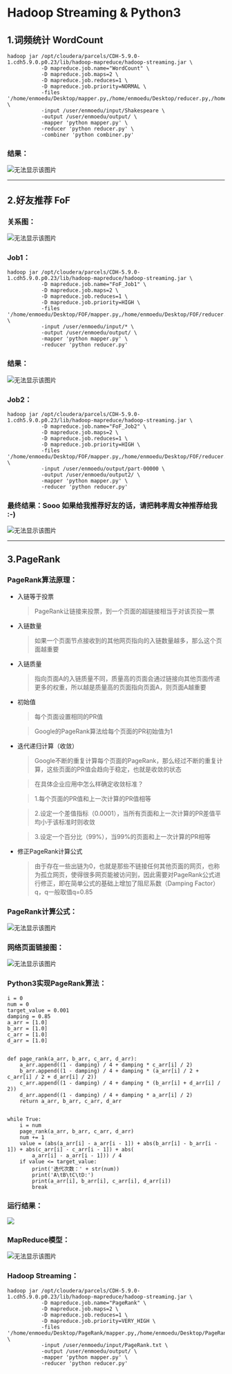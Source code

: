 # Hadoop Streaming & Python3
## 1.词频统计 WordCount
	hadoop jar /opt/cloudera/parcels/CDH-5.9.0-1.cdh5.9.0.p0.23/lib/hadoop-mapreduce/hadoop-streaming.jar \
			   -D mapreduce.job.name="WordCount" \
			   -D mapreduce.job.maps=2 \
	           -D mapreduce.job.reduces=1 \
			   -D mapreduce.job.priority=NORMAL \
	           -files '/home/enmoedu/Desktop/mapper.py,/home/enmoedu/Desktop/reducer.py,/home/enmoedu/Desktop/combiner.py' \
	           -input /user/enmoedu/input/Shakespeare \
	           -output /user/enmoedu/output/ \
	           -mapper 'python mapper.py' \
	           -reducer 'python reducer.py' \
	           -combiner 'python combiner.py'


### 结果：
<img src="/1.WordCount/result.png"  alt="无法显示该图片" />

---
## 2.好友推荐 FoF
### 关系图：
<img src="/2.FoF/fof.png"  alt="无法显示该图片" />

### Job1：
	hadoop jar /opt/cloudera/parcels/CDH-5.9.0-1.cdh5.9.0.p0.23/lib/hadoop-mapreduce/hadoop-streaming.jar \
	           -D mapreduce.job.name="FoF_Job1" \
			   -D mapreduce.job.maps=2 \
	           -D mapreduce.job.reduces=1 \
			   -D mapreduce.job.priority=HIGH \
	           -files '/home/enmoedu/Desktop/FOF/mapper.py,/home/enmoedu/Desktop/FOF/reducer.py' \
	           -input /user/enmoedu/input/* \
	           -output /user/enmoedu/output/ \
	           -mapper 'python mapper.py' \
	           -reducer 'python reducer.py'

### 结果：
<img src="/2.FoF/result1.png"  alt="无法显示该图片" />

### Job2：
	hadoop jar /opt/cloudera/parcels/CDH-5.9.0-1.cdh5.9.0.p0.23/lib/hadoop-mapreduce/hadoop-streaming.jar \
	           -D mapreduce.job.name="FoF_Job2" \
			   -D mapreduce.job.maps=2 \
	           -D mapreduce.job.reduces=1 \
			   -D mapreduce.job.priority=HIGH \
	           -files '/home/enmoedu/Desktop/FOF/mapper.py,/home/enmoedu/Desktop/FOF/reducer.py' \
	           -input /user/enmoedu/output/part-00000 \
	           -output /user/enmoedu/output2/ \
	           -mapper 'python mapper.py' \
	           -reducer 'python reducer.py'

### 最终结果：Sooo 如果给我推荐好友的话，请把韩孝周女神推荐给我 :-)
<img src="/2.FoF/result2.png"  alt="无法显示该图片" />

---
## 3.PageRank
### PageRank算法原理：
- 入链等于投票
	>PageRank让链接来投票，到一个页面的超链接相当于对该页投一票
- 入链数量
	>如果一个页面节点接收到的其他网页指向的入链数量越多，那么这个页面越重要
- 入链质量
	>指向页面A的入链质量不同，质量高的页面会通过链接向其他页面传递更多的权重，所以越是质量高的页面指向页面A，则页面A越重要
- 初始值
	>每个页面设置相同的PR值
	
	>Google的PageRank算法给每个页面的PR初始值为1
- 迭代递归计算（收敛）
	>Google不断的重复计算每个页面的PageRank，那么经过不断的重复计算，这些页面的PR值会趋向于稳定，也就是收敛的状态
	
	>在具体企业应用中怎么样确定收敛标准？
	
	>1.每个页面的PR值和上一次计算的PR值相等
	
	>2.设定一个差值指标（0.0001），当所有页面和上一次计算的PR差值平均小于该标准时则收敛
	
	>3.设定一个百分比（99%），当99%的页面和上一次计算的PR相等
- 修正PageRank计算公式
	>由于存在一些出链为0，也就是那些不链接任何其他页面的网页，也称为孤立网页，使得很多网页能被访问到，因此需要对PageRank公式进行修正，即在简单公式的基础上增加了阻尼系数（Damping Factor）q，q一般取值q=0.85

### PageRank计算公式：
<img src="/3.PageRank/PageRankExpression.png"  alt="无法显示该图片" />

### 网络页面链接图：
<img src="/3.PageRank/PageLink.png"  alt="无法显示该图片" />

### Python3实现PageRank算法：
	i = 0
	num = 0
	target_value = 0.001
	damping = 0.85
	a_arr = [1.0]
	b_arr = [1.0]
	c_arr = [1.0]
	d_arr = [1.0]
	
	
	def page_rank(a_arr, b_arr, c_arr, d_arr):
	    a_arr.append((1 - damping) / 4 + damping * c_arr[i] / 2)
	    b_arr.append((1 - damping) / 4 + damping * (a_arr[i] / 2 + c_arr[i] / 2 + d_arr[i] / 2))
	    c_arr.append((1 - damping) / 4 + damping * (b_arr[i] + d_arr[i] / 2))
	    d_arr.append((1 - damping) / 4 + damping * a_arr[i] / 2)
	    return a_arr, b_arr, c_arr, d_arr
	
	
	while True:
	    i = num
	    page_rank(a_arr, b_arr, c_arr, d_arr)
	    num += 1
	    value = (abs(a_arr[i] - a_arr[i - 1]) + abs(b_arr[i] - b_arr[i - 1]) + abs(c_arr[i] - c_arr[i - 1]) + abs(
	        a_arr[i] - a_arr[i - 1])) / 4
	    if value <= target_value:
	        print('迭代次数：' + str(num))
	        print('A\tB\tC\tD:')
	        print(a_arr[i], b_arr[i], c_arr[i], d_arr[i])
	        break
### 运行结果：
![](https://i.imgur.com/IDMUeZP.png)

### MapReduce模型：
<img src="/3.PageRank/MapReduce.png"  alt="无法显示该图片" />

### Hadoop Streaming：
	hadoop jar /opt/cloudera/parcels/CDH-5.9.0-1.cdh5.9.0.p0.23/lib/hadoop-mapreduce/hadoop-streaming.jar \
	           -D mapreduce.job.name="PageRank" \
			   -D mapreduce.job.maps=2 \
	           -D mapreduce.job.reduces=1 \
			   -D mapreduce.job.priority=VERY_HIGH \
	           -files '/home/enmoedu/Desktop/PageRank/mapper.py,/home/enmoedu/Desktop/PageRank/reducer.py' \
	           -input /user/enmoedu/input/PageRank.txt \
	           -output /user/enmoedu/output/ \
	           -mapper 'python mapper.py' \
	           -reducer 'python reducer.py'